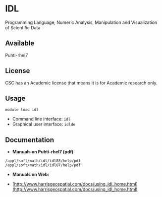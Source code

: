 # IDL

Programming Language, Numeric Analysis, Manipulation and Visualization of Scientific Data

## Available

Puhti-rhel7

## License
CSC has an Academic license that means it is for Academic research only.

## Usage

```
module load idl
```
* Command line interface: `idl`
* Graphical user interface: `idlde`


## Documentation

* **Manuals on Puhti-rhel7 (pdf)**
 ```
 /appl/soft/math/idl/idl85/help/pdf
 /appl/soft/math/idl/idl87/help/pdf
 ```
* **Manuals on Web:**
 - [http://www.harrisgeospatial.com/docs/using_idl_home.html](http://www.harrisgeospatial.com/docs/using_idl_home.html)
